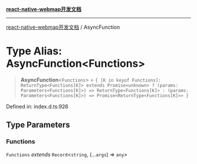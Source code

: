 [**react-native-webmap开发文档**](../README.md)

***

[react-native-webmap开发文档](../globals.md) / AsyncFunction

# Type Alias: AsyncFunction\<Functions\>

> **AsyncFunction**\<`Functions`\> = `{ [K in keyof Functions]: ReturnType<Functions[K]> extends Promise<unknown> ? (params: Parameters<Functions[K]>) => ReturnType<Functions[K]> : (params: Parameters<Functions[K]>) => Promise<ReturnType<Functions[K]>> }`

Defined in: index.d.ts:926

## Type Parameters

### Functions

`Functions` *extends* `Record`\<`string`, (...`args`) => `any`\>
